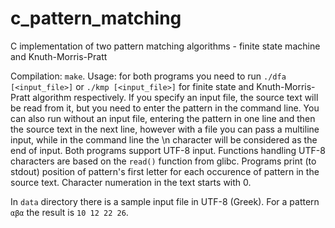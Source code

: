 # c_pattern_matching
C implementation of two pattern matching algorithms - finite state machine and Knuth-Morris-Pratt

Compilation: ```make```. Usage: for both programs you need to run ```./dfa [<input_file>]``` or ```./kmp [<input_file>]``` for finite state and Knuth-Morris-Pratt algorithm respectively. If you specify an input file, the source text will be read from it, but you need to enter the pattern in the command line. You can also run without an input file, entering the pattern in one line and then the source text in the next line, however with a file you can pass a multiline input, while in the command line the \n character will be considered as the end of input. Both programs support UTF-8 input. Functions handling UTF-8 characters are based on the ```read()``` function from glibc. Programs print (to stdout) position of pattern's first letter for each occurence of pattern in the source text. Character numeration in the text starts with 0.

In ```data``` directory there is a sample input file in UTF-8 (Greek). For a pattern ```αβα``` the result is ```10 12 22 26```.
